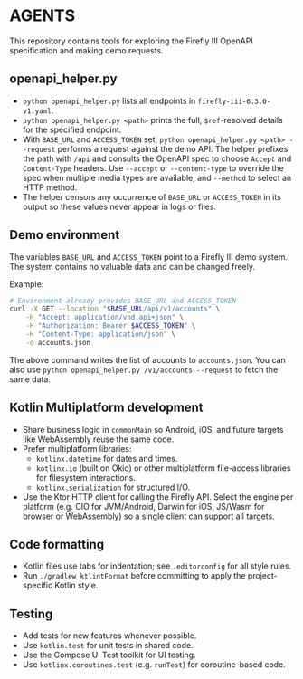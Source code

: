 # AGENTS

This repository contains tools for exploring the Firefly III OpenAPI specification and making demo requests.

## openapi_helper.py
- `python openapi_helper.py` lists all endpoints in `firefly-iii-6.3.0-v1.yaml`.
- `python openapi_helper.py <path>` prints the full, `$ref`-resolved details for the specified endpoint.
- With `BASE_URL` and `ACCESS_TOKEN` set, `python openapi_helper.py <path> --request` performs a request against the demo API. The helper prefixes the path with `/api` and consults the OpenAPI spec to choose `Accept` and `Content-Type` headers. Use `--accept` or `--content-type` to override the spec when multiple media types are available, and `--method` to select an HTTP method.
- The helper censors any occurrence of `BASE_URL` or `ACCESS_TOKEN` in its output so these values never appear in logs or files.

## Demo environment
The variables `BASE_URL` and `ACCESS_TOKEN` point to a Firefly III demo system. The system contains no valuable data and can be changed freely.

Example:
```bash
# Environment already provides BASE_URL and ACCESS_TOKEN
curl -X GET --location "$BASE_URL/api/v1/accounts" \
    -H "Accept: application/vnd.api+json" \
    -H "Authorization: Bearer $ACCESS_TOKEN" \
    -H "Content-Type: application/json" \
    -o accounts.json
```

The above command writes the list of accounts to `accounts.json`. You can also
use `python openapi_helper.py /v1/accounts --request` to fetch the same data.

## Kotlin Multiplatform development
- Share business logic in `commonMain` so Android, iOS, and future targets like WebAssembly reuse the same code.
- Prefer multiplatform libraries:
  - `kotlinx.datetime` for dates and times.
  - `kotlinx.io` (built on Okio) or other multiplatform file-access libraries for filesystem interactions.
  - `kotlinx.serialization` for structured I/O.
- Use the Ktor HTTP client for calling the Firefly API. Select the engine per platform (e.g. CIO for JVM/Android, Darwin for iOS, JS/Wasm for browser or WebAssembly) so a single client can support all targets.

## Code formatting
- Kotlin files use tabs for indentation; see `.editorconfig` for all style rules.
- Run `./gradlew ktlintFormat` before committing to apply the project-specific Kotlin style.

## Testing
- Add tests for new features whenever possible.
- Use `kotlin.test` for unit tests in shared code.
- Use the Compose UI Test toolkit for UI testing.
- Use `kotlinx.coroutines.test` (e.g. `runTest`) for coroutine-based code.
